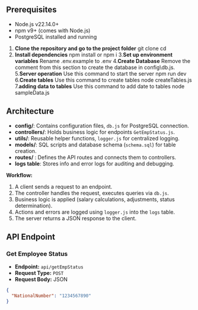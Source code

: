 ## Prerequisites
- Node.js v22.14.0+
- npm v9+ (comes with Node.js)
- PostgreSQL installed and running

1. **Clone the repository and go to the project folder**
git clone <repo-url>
cd <repo-folder>
2. **Install dependencies**
npm install  or npm i
3.**Set up environment variables**
Rename .env.example to .env
4.**Create Database**
Remove the comment from this section to create the database in config\db.js.
5.**Server operation**
Use this command to start the server
npm run dev
6.**Create tables**
Use this command to create tables
node createTables.js
7.**adding data to tables**
Use this command to add date to tables
node sampleData.js

## Architecture

- **config/**: Contains configuration files, `db.js` for PostgreSQL connection.
- **controllers/**: Holds business logic for endpoints `GetEmpStatus.js`.
- **utils/**: Reusable helper functions, `logger.js` for centralized logging.
- **models/**: SQL scripts and database schema (`schema.sql`) for table creation.
- **routes/** : Defines the API routes and connects them to controllers.
- **logs table**: Stores info and error logs for auditing and debugging.

**Workflow:**
1. A client sends a request to an endpoint.
2. The controller handles the request, executes queries via `db.js`.
3. Business logic is applied (salary calculations, adjustments, status determination).
4. Actions and errors are logged using `logger.js` into the `logs` table.
5. The server returns a JSON response to the client.

## API Endpoint

### Get Employee Status

- **Endpoint:** `api/getEmpStatus`  
- **Request Type:** `POST`  
- **Request Body:** JSON  

```json
{
  "NationalNumber": "1234567890"
}